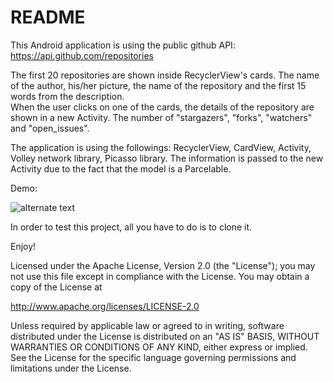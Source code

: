 # README #

This Android application is using the public github API: https://api.github.com/repositories

The first 20 repositories are shown inside RecyclerView's cards. The name of the author, his/her picture, the name of the repository and the first 15 words from the description.  
When the user clicks on one of the cards, the details of the repository are shown in a new Activity. The number of "stargazers", 
"forks", "watchers" and "open_issues". 

The application is using the followings: RecyclerView, CardView, Activity, Volley network library, Picasso library. The information is passed to the new Activity due to the fact that the model is a Parcelable.

Demo:

![alternate text](https://github.com/OctavianIonel/VolleyRecyclerViewParcelable/blob/master/VolleyRecyclerViewParcelable.gif)

In order to test this project, all you have to do is to clone it.

Enjoy!

Licensed under the Apache License, Version 2.0 (the "License");
you may not use this file except in compliance with the License.
You may obtain a copy of the License at

   http://www.apache.org/licenses/LICENSE-2.0

Unless required by applicable law or agreed to in writing, software
distributed under the License is distributed on an "AS IS" BASIS,
WITHOUT WARRANTIES OR CONDITIONS OF ANY KIND, either express or implied.
See the License for the specific language governing permissions and
limitations under the License.
